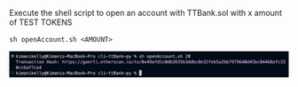Execute the shell script to open an account with TTBank.sol with x amount of TEST TOKENS

```
sh openAccount.sh <AMOUNT>
```

![Example of the open-account command](/docs/openAccount.png "Screenshot of the open-account command")
